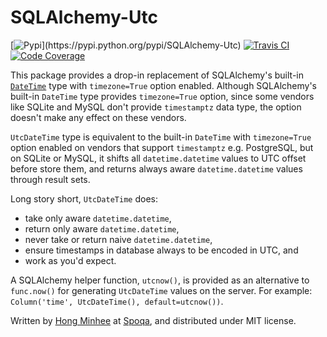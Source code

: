 # SQLAlchemy-Utc

[![Pypi](https://badge.fury.io/py/SQLAlchemy-Utc.svg?)](https://pypi.python.org/pypi/SQLAlchemy-Utc)
[![Travis CI](https://travis-ci.com/spoqa/sqlalchemy-utc.svg?branch=master)](https://travis-ci.com/spoqa/sqlalchemy-utc)
[![Code Coverage](https://codecov.io/github/spoqa/sqlalchemy-utc/coverage.svg?branch=master)](https://codecov.io/github/spoqa/sqlalchemy-utc?branch=master)

This package provides a drop-in replacement of SQLAlchemy's built-in [`DateTime`](http://docs.sqlalchemy.org/en/latest/core/type_basics.html#sqlalchemy.types.DateTime)
type with `timezone=True` option enabled.  Although SQLAlchemy's built-in
`DateTime` type provides `timezone=True` option, since some vendors like
SQLite and MySQL don't provide `timestamptz` data type, the option doesn't
make any effect on these vendors.

`UtcDateTime` type is equivalent to the built-in `DateTime` with
`timezone=True` option enabled on vendors that support `timestamptz`
e.g. PostgreSQL, but on SQLite or MySQL, it shifts all `datetime.datetime`
values to UTC offset before store them, and returns always aware
`datetime.datetime` values through result sets.

Long story short, `UtcDateTime` does:

- take only aware `datetime.datetime`,
- return only aware `datetime.datetime`,
- never take or return naive `datetime.datetime`,
- ensure timestamps in database always to be encoded in UTC, and
- work as you'd expect.

A SQLAlchemy helper function, `utcnow()`, is provided as an alternative
to `func.now()` for generating `UtcDateTime` values on the server. For
example: `Column('time', UtcDateTime(), default=utcnow())`.

Written by [Hong Minhee](https://hongminhee.org/) at [Spoqa](http://www.spoqa.com/), and distributed under MIT license.